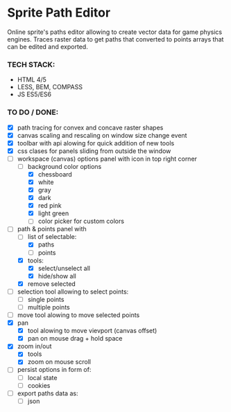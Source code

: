 # Sprite Path Editor
Online sprite's paths editor allowing to create vector data for game physics engines. Traces raster data to get paths that converted to points arrays that can be edited and exported.

### TECH STACK:
* HTML 4/5
* LESS, BEM, COMPASS
* JS ES5/ES6

### TO DO / DONE:
- [x] path tracing for convex and concave raster shapes
- [x] canvas scaling and rescaling on window size change event
- [x] toolbar with api alowing for quick addition of new tools
- [x] css clases for panels sliding from outside the window
- [ ] workspace (canvas) options panel with icon in top right corner
  - [ ] background color options
    - [x] chessboard
    - [x] white
    - [x] gray
    - [x] dark
    - [x] red pink
    - [x] light green
    - [ ] color picker for custom colors
- [ ] path & points panel with
  - [ ] list of selectable:
    - [x] paths
    - [ ] points
  - [x] tools:
    - [x] select/unselect all
    - [x] hide/show all
  - [x] remove selected
- [ ] selection tool allowing to select points:
  - [ ] single points
  - [ ] multiple points
- [ ] move tool alowing to move selected points
- [x] pan
  - [x] tool alowing to move vievport (canvas offset)
  - [x] pan on mouse drag + hold space
- [x] zoom in/out
  - [x] tools
  - [x] zoom on mouse scroll
- [ ] persist options in form of:
  - [ ] local state
  - [ ] cookies
- [ ] export paths data as:
  - [ ] json
